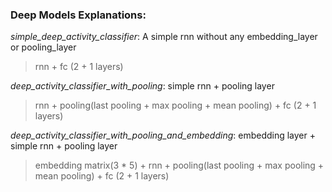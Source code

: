 ### Deep Models Explanations: 
*simple_deep_activity_classifier*: A simple rnn without any embedding_layer or pooling_layer
> rnn + fc (2 + 1 layers) 

*deep_activity_classifier_with_pooling*: simple rnn + pooling layer
> rnn + pooling(last pooling + max pooling + mean pooling) + fc (2 + 1 layers) 

*deep_activity_classifier_with_pooling_and_embedding*: embedding layer + simple rnn + pooling layer
> embedding matrix(3 * 5) + rnn + pooling(last pooling + max pooling + mean pooling) + fc (2 + 1 layers)